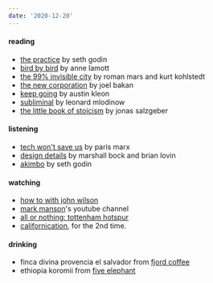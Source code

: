 ```yaml
---
date: '2020-12-20'
---
```


#### reading

- [the practice](../books/the-practice.md) by seth godin
- [bird by bird](../books/bird-by-bird.md) by anne lamott
- [the 99% invisible city](https://99percentinvisible.org/book/) by roman mars and kurt kohlstedt
- [the new corporation](../books/the-new-corporation.md) by joel bakan
- [keep going](../books/keep-going.md) by austin kleon
- [subliminal](https://www.penguinrandomhouse.com/books/115698/subliminal-by-leonard-mlodinow/) by leonard mlodinow
- [the little book of stoicism](https://www.njlifehacks.com/the-little-book-of-stoicism/) by jonas salzgeber

#### listening

- [tech won't save us](https://open.spotify.com/show/3UhsI7s4bkH1FcMZI5u9iD?si=59Oy2qE8Rte4Of8ubbqStw) by paris marx
- [design details](https://designdetails.fm) by marshall bock and brian lovin
- [akimbo](https://www.akimbo.link) by seth godin

#### watching

- [how to with john wilson](https://www.imdb.com/title/tt10801534/)
- [mark manson](https://www.youtube.com/channel/UC0TnW9acNxqeojxXDMbohcA)'s youtube channel
- [all or nothing: tottenham hotspur](https://www.imdb.com/title/tt11188556)
- [californication](https://www.imdb.com/title/tt0904208/), for the 2nd time.

#### drinking

- finca divina provencia el salvador from [fjord coffee](https://fjord-coffee.de)
- ethiopia koromii from [five elephant](https://www.instagram.com/p/CHCl5w6Fq9j/)
